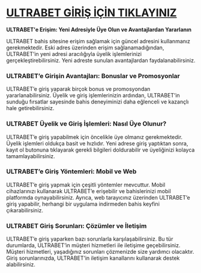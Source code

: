 # [ULTRABET GİRİŞ İÇİN TIKLAYINIZ](https://xn--guncelgrs-1pbb.com/kwwsv://zzzxowudehw960.frp)

**ULTRABET'e Erişim: Yeni Adresiyle Üye Olun ve Avantajlardan Yararlanın**

ULTRABET bahis sitesine erişim sağlamak için güncel adresini kullanmanız gerekmektedir. Eski adres üzerinden erişim sağlanamadığından, ULTRABET’in yeni adresi aracılığıyla üyelik işlemlerinizi gerçekleştirebilirsiniz. Yeni adreste sunulan avantajlardan faydalanabilirsiniz.

### ULTRABET’e Girişin Avantajları: Bonuslar ve Promosyonlar

ULTRABET’e giriş yaparak birçok bonus ve promosyondan yararlanabilirsiniz. Üyelik ve giriş işlemlerinizin ardından, ULTRABET’in sunduğu fırsatlar sayesinde bahis deneyiminizi daha eğlenceli ve kazançlı hale getirebilirsiniz.

### ULTRABET Üyelik ve Giriş İşlemleri: Nasıl Üye Olunur?

ULTRABET’e giriş yapabilmek için öncelikle üye olmanız gerekmektedir. Üyelik işlemleri oldukça basit ve hızlıdır. Yeni adrese giriş yaptıktan sonra, kayıt ol butonuna tıklayarak gerekli bilgileri doldurabilir ve üyeliğinizi kolayca tamamlayabilirsiniz.

### ULTRABET’e Giriş Yöntemleri: Mobil ve Web

ULTRABET’e giriş yapmak için çeşitli yöntemler mevcuttur. Mobil cihazlarınızı kullanarak ULTRABET’e erişebilir ve bahislerinizi mobil platformda oynayabilirsiniz. Ayrıca, web tarayıcınız üzerinden ULTRABET’e giriş yapabilir, herhangi bir uygulama indirmeden bahis keyfini çıkarabilirsiniz.

### ULTRABET Giriş Sorunları: Çözümler ve İletişim

ULTRABET’e giriş yaparken bazı sorunlarla karşılaşabilirsiniz. Bu tür durumlarda, ULTRABET’in müşteri hizmetleri ile iletişime geçebilirsiniz. Müşteri hizmetleri, yaşadığınız sorunları çözmenizde size yardımcı olacaktır. Giriş sorunlarınızda, ULTRABET’in iletişim kanallarını kullanarak destek alabilirsiniz.
